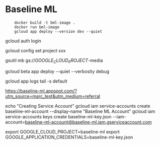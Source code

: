 # Baseline ML

``` shell
    docker build -t bml-image .
    docker run bml-image
    gcloud app deploy --version dev --quiet
```

gcloud auth login

gcloud config set project xxx

gsutil mb gs://$GOOGLE_CLOUD_PROJECT$-media

gcloud beta app deploy --quiet --verbosity debug

gcloud app logs tail -s default

https://baseline-ml.appspot.com/?utm_source=marc_test&utm_medium=referral


echo "Creating Service Account"
gcloud iam service-accounts create baseline-ml-account --display-name "Baseline ML Account"
gcloud iam service-accounts keys create baseline-ml-key.json --iam-account=baseline-ml-account@baseline-ml.iam.gserviceaccount.com

export GOOGLE_CLOUD_PROJECT=baseline-ml
export GOOGLE_APPLICATION_CREDENTIALS=baseline-ml-key.json
